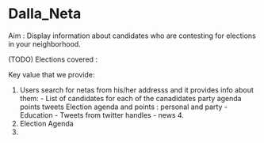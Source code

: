 # Dalla_Neta

Aim : Display information about candidates who are contesting for elections in your neighborhood.

(TODO) Elections covered : 


Key value that we provide:

  1. Users search for netas from his/her addresss and it provides info about them:
    - List of candidates
      for each of the canadidates
      party
      agenda points
      tweets
    Election agenda and points : personal and party
    - Education
    - Tweets from twitter handles
    - news
    4. 
  2. Election Agenda
  3. 
